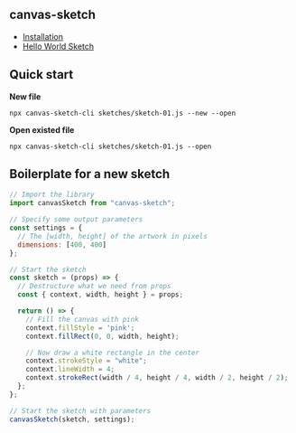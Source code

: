 ## canvas-sketch

- [Installation](https://github.com/mattdesl/canvas-sketch/blob/master/docs/installation.md)
- [Hello World Sketch](https://github.com/mattdesl/canvas-sketch/blob/master/docs/hello-world.md)

## Quick start

**New file**

`npx canvas-sketch-cli sketches/sketch-01.js --new --open`

**Open existed file**

`npx canvas-sketch-cli sketches/sketch-01.js --open`

## Boilerplate for a new sketch

```js
// Import the library
import canvasSketch from "canvas-sketch";

// Specify some output parameters
const settings = {
  // The [width, height] of the artwork in pixels
  dimensions: [400, 400]
};

// Start the sketch
const sketch = (props) => {
  // Destructure what we need from props
  const { context, width, height } = props;

  return () => {
    // Fill the canvas with pink
    context.fillStyle = 'pink';
    context.fillRect(0, 0, width, height);

    // Now draw a white rectangle in the center
    context.strokeStyle = "white";
    context.lineWidth = 4;
    context.strokeRect(width / 4, height / 4, width / 2, height / 2);
  };
};

// Start the sketch with parameters
canvasSketch(sketch, settings);

```
